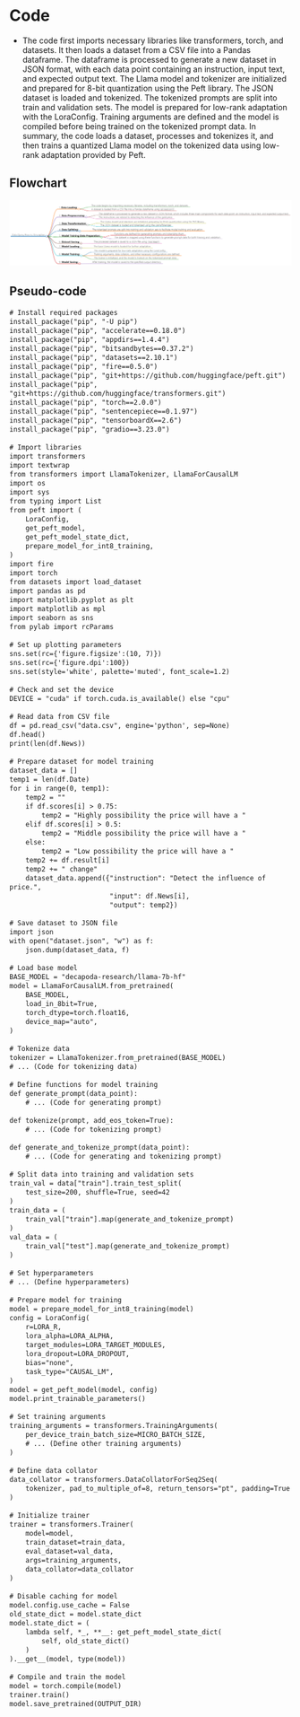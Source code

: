 # Code
- The code first imports necessary libraries like transformers, torch, and datasets. It then loads a dataset from a CSV file into a Pandas dataframe. The dataframe is processed to generate a new dataset in JSON format, with each data point containing an instruction, input text, and expected output text. The Llama model and tokenizer are initialized and prepared for 8-bit quantization using the Peft library. The JSON dataset is loaded and tokenized. The tokenized prompts are split into train and validation sets. The model is prepared for low-rank adaptation with the LoraConfig. Training arguments are defined and the model is compiled before being trained on the tokenized prompt data. In summary, the code loads a dataset, processes and tokenizes it, and then trains a quantized Llama model on the tokenized data using low-rank adaptation provided by Peft.
## Flowchart
![](q.png)
## Pseudo-code
```
# Install required packages
install_package("pip", "-U pip")
install_package("pip", "accelerate==0.18.0")
install_package("pip", "appdirs==1.4.4")
install_package("pip", "bitsandbytes==0.37.2")
install_package("pip", "datasets==2.10.1")
install_package("pip", "fire==0.5.0")
install_package("pip", "git+https://github.com/huggingface/peft.git")
install_package("pip", "git+https://github.com/huggingface/transformers.git")
install_package("pip", "torch==2.0.0")
install_package("pip", "sentencepiece==0.1.97")
install_package("pip", "tensorboardX==2.6")
install_package("pip", "gradio==3.23.0")

# Import libraries
import transformers
import textwrap
from transformers import LlamaTokenizer, LlamaForCausalLM
import os
import sys
from typing import List
from peft import (
    LoraConfig,
    get_peft_model,
    get_peft_model_state_dict,
    prepare_model_for_int8_training,
)
import fire
import torch
from datasets import load_dataset
import pandas as pd
import matplotlib.pyplot as plt
import matplotlib as mpl
import seaborn as sns
from pylab import rcParams

# Set up plotting parameters
sns.set(rc={'figure.figsize':(10, 7)})
sns.set(rc={'figure.dpi':100})
sns.set(style='white', palette='muted', font_scale=1.2)

# Check and set the device
DEVICE = "cuda" if torch.cuda.is_available() else "cpu"

# Read data from CSV file
df = pd.read_csv("data.csv", engine='python', sep=None)
df.head()
print(len(df.News))

# Prepare dataset for model training
dataset_data = []
temp1 = len(df.Date)
for i in range(0, temp1):
    temp2 = ""
    if df.scores[i] > 0.75:
        temp2 = "Highly possibility the price will have a "
    elif df.scores[i] > 0.5:
        temp2 = "Middle possibility the price will have a "
    else:
        temp2 = "Low possibility the price will have a "
    temp2 += df.result[i]
    temp2 += " change"
    dataset_data.append({"instruction": "Detect the influence of price.",
                         "input": df.News[i],
                         "output": temp2})

# Save dataset to JSON file
import json
with open("dataset.json", "w") as f:
    json.dump(dataset_data, f)

# Load base model
BASE_MODEL = "decapoda-research/llama-7b-hf"
model = LlamaForCausalLM.from_pretrained(
    BASE_MODEL,
    load_in_8bit=True,
    torch_dtype=torch.float16,
    device_map="auto",
)

# Tokenize data
tokenizer = LlamaTokenizer.from_pretrained(BASE_MODEL)
# ... (Code for tokenizing data)

# Define functions for model training
def generate_prompt(data_point):
    # ... (Code for generating prompt)

def tokenize(prompt, add_eos_token=True):
    # ... (Code for tokenizing prompt)

def generate_and_tokenize_prompt(data_point):
    # ... (Code for generating and tokenizing prompt)

# Split data into training and validation sets
train_val = data["train"].train_test_split(
    test_size=200, shuffle=True, seed=42
)
train_data = (
    train_val["train"].map(generate_and_tokenize_prompt)
)
val_data = (
    train_val["test"].map(generate_and_tokenize_prompt)
)

# Set hyperparameters
# ... (Define hyperparameters)

# Prepare model for training
model = prepare_model_for_int8_training(model)
config = LoraConfig(
    r=LORA_R,
    lora_alpha=LORA_ALPHA,
    target_modules=LORA_TARGET_MODULES,
    lora_dropout=LORA_DROPOUT,
    bias="none",
    task_type="CAUSAL_LM",
)
model = get_peft_model(model, config)
model.print_trainable_parameters()

# Set training arguments
training_arguments = transformers.TrainingArguments(
    per_device_train_batch_size=MICRO_BATCH_SIZE,
    # ... (Define other training arguments)
)

# Define data collator
data_collator = transformers.DataCollatorForSeq2Seq(
    tokenizer, pad_to_multiple_of=8, return_tensors="pt", padding=True
)

# Initialize trainer
trainer = transformers.Trainer(
    model=model,
    train_dataset=train_data,
    eval_dataset=val_data,
    args=training_arguments,
    data_collator=data_collator
)

# Disable caching for model
model.config.use_cache = False
old_state_dict = model.state_dict
model.state_dict = (
    lambda self, *_, **__: get_peft_model_state_dict(
        self, old_state_dict()
    )
).__get__(model, type(model))

# Compile and train the model
model = torch.compile(model)
trainer.train()
model.save_pretrained(OUTPUT_DIR)

```
